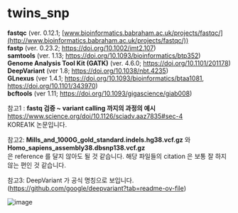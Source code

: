# twins_snp

**fastqc** (ver. 0.12.1; [www.bioinformatics.babraham.ac.uk/projects/fastqc/](http://www.bioinformatics.babraham.ac.uk/projects/fastqc/))   
**fastp** (ver. 0.23.2; https://doi.org/10.1002/imt2.107)   
**samtools** (ver. 1.13; https://doi.org/10.1093/bioinformatics/btp352)   
**Genome Analysis Tool Kit (GATK)** (ver. 4.6.0; https://doi.org/10.1101/201178)   
**DeepVariant** (ver 1.8; https://doi.org/10.1038/nbt.4235)   
**GLnexus** (ver 1.4.1; https://doi.org/10.1093/bioinformatics/btaa1081, https://doi.org/10.1101/343970)   
**bcftools** (ver 1.11; https://doi.org/10.1093/gigascience/giab008)   
   
   
   
참고1 : **fastq 검증 ~ variant calling 까지의 과정의 예시**   
https://www.science.org/doi/10.1126/sciadv.aaz7835#sec-4   
KOREA1K 논문입니다.   
   
참고2: **Mills_and_1000G_gold_standard.indels.hg38.vcf.gz** 와 **Homo_sapiens_assembly38.dbsnp138.vcf.gz**   
은 reference 를 달지 않아도 될 것 같습니다. 해당 파일들의 citation 은 보통 잘 하지 않는 편인 것 같습니다.   
   
참고3: DeepVariant 가 공식 명칭으로 보입니다.   (https://github.com/google/deepvariant?tab=readme-ov-file)


![image](https://github.com/user-attachments/assets/086a6a6e-2ab3-4a2b-a7dc-6746a93abc3d)

